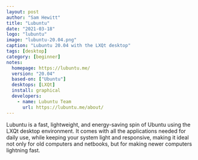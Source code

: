 ```yaml
---
layout: post
author: "Sam Hewitt"
title: "Lubuntu"
date: "2021-03-18"
logo: "lubuntu"
image: "lubuntu-20.04.png"
caption: "Lubuntu 20.04 with the LXQt desktop"
tags: [desktop]
category: [beginner]
notes:
  homepage: https://lubuntu.me/
  version: "20.04"
  based-on: ["Ubuntu"]
  desktops: [LXQt]
  install: graphical
  developers:
    - name: Lubuntu Team
      url: https://lubuntu.me/about/
---
```


Lubuntu is a fast, lightweight, and energy-saving spin of Ubuntu using the LXQt desktop environment. It comes with all the applications needed for daily use, while keeping your system light and responsive, making it ideal not only for old computers and netbooks, but for making newer computers lightning fast.
